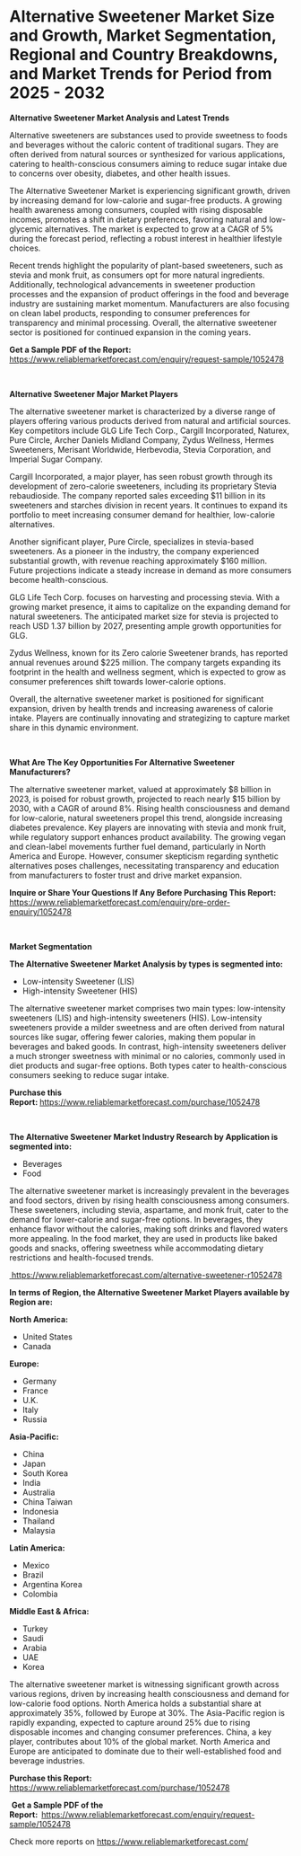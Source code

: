 <p><h1>Alternative Sweetener Market Size and Growth, Market Segmentation, Regional and Country Breakdowns, and Market Trends for Period from 2025 -  2032</h1></p><p><strong>Alternative Sweetener Market Analysis and Latest Trends</strong></p>
<p><p>Alternative sweeteners are substances used to provide sweetness to foods and beverages without the caloric content of traditional sugars. They are often derived from natural sources or synthesized for various applications, catering to health-conscious consumers aiming to reduce sugar intake due to concerns over obesity, diabetes, and other health issues. </p><p>The Alternative Sweetener Market is experiencing significant growth, driven by increasing demand for low-calorie and sugar-free products. A growing health awareness among consumers, coupled with rising disposable incomes, promotes a shift in dietary preferences, favoring natural and low-glycemic alternatives. The market is expected to grow at a CAGR of 5% during the forecast period, reflecting a robust interest in healthier lifestyle choices.</p><p>Recent trends highlight the popularity of plant-based sweeteners, such as stevia and monk fruit, as consumers opt for more natural ingredients. Additionally, technological advancements in sweetener production processes and the expansion of product offerings in the food and beverage industry are sustaining market momentum. Manufacturers are also focusing on clean label products, responding to consumer preferences for transparency and minimal processing. Overall, the alternative sweetener sector is positioned for continued expansion in the coming years.</p></p>
<p><strong>Get a Sample PDF of the Report:&nbsp;</strong> <a href="https://www.reliablemarketforecast.com/enquiry/request-sample/1052478?utm_campaign=3089&utm_medium=2&utm_source=Github&utm_content=ia&utm_term=31032025&utm_id=alternative-sweetener">https://www.reliablemarketforecast.com/enquiry/request-sample/1052478</a></p>
<p>&nbsp;</p>
<p><strong>Alternative Sweetener Major Market Players</strong></p>
<p><p>The alternative sweetener market is characterized by a diverse range of players offering various products derived from natural and artificial sources. Key competitors include GLG Life Tech Corp., Cargill Incorporated, Naturex, Pure Circle, Archer Daniels Midland Company, Zydus Wellness, Hermes Sweeteners, Merisant Worldwide, Herbevodia, Stevia Corporation, and Imperial Sugar Company.</p><p>Cargill Incorporated, a major player, has seen robust growth through its development of zero-calorie sweeteners, including its proprietary Stevia rebaudioside. The company reported sales exceeding $11 billion in its sweeteners and starches division in recent years. It continues to expand its portfolio to meet increasing consumer demand for healthier, low-calorie alternatives.</p><p>Another significant player, Pure Circle, specializes in stevia-based sweeteners. As a pioneer in the industry, the company experienced substantial growth, with revenue reaching approximately $160 million. Future projections indicate a steady increase in demand as more consumers become health-conscious.</p><p>GLG Life Tech Corp. focuses on harvesting and processing stevia. With a growing market presence, it aims to capitalize on the expanding demand for natural sweeteners. The anticipated market size for stevia is projected to reach USD 1.37 billion by 2027, presenting ample growth opportunities for GLG.</p><p>Zydus Wellness, known for its Zero calorie Sweetener brands, has reported annual revenues around $225 million. The company targets expanding its footprint in the health and wellness segment, which is expected to grow as consumer preferences shift towards lower-calorie options.</p><p>Overall, the alternative sweetener market is positioned for significant expansion, driven by health trends and increasing awareness of calorie intake. Players are continually innovating and strategizing to capture market share in this dynamic environment.</p></p>
<p>&nbsp;</p>
<p><strong>What Are The Key Opportunities For Alternative Sweetener Manufacturers?</strong></p>
<p><p>The alternative sweetener market, valued at approximately $8 billion in 2023, is poised for robust growth, projected to reach nearly $15 billion by 2030, with a CAGR of around 8%. Rising health consciousness and demand for low-calorie, natural sweeteners propel this trend, alongside increasing diabetes prevalence. Key players are innovating with stevia and monk fruit, while regulatory support enhances product availability. The growing vegan and clean-label movements further fuel demand, particularly in North America and Europe. However, consumer skepticism regarding synthetic alternatives poses challenges, necessitating transparency and education from manufacturers to foster trust and drive market expansion.</p></p>
<p><strong>Inquire or Share Your Questions If Any Before Purchasing This Report:</strong> <a href="https://www.reliablemarketforecast.com/enquiry/pre-order-enquiry/1052478?utm_campaign=3089&utm_medium=2&utm_source=Github&utm_content=ia&utm_term=31032025&utm_id=alternative-sweetener">https://www.reliablemarketforecast.com/enquiry/pre-order-enquiry/1052478</a></p>
<p>&nbsp;</p>
<p><strong>Market Segmentation</strong></p>
<p><strong>The Alternative Sweetener Market Analysis by types is segmented into:</strong></p>
<p><ul><li>Low-intensity Sweetener (LIS)</li><li>High-intensity Sweetener (HIS)</li></ul></p>
<p><p>The alternative sweetener market comprises two main types: low-intensity sweeteners (LIS) and high-intensity sweeteners (HIS). Low-intensity sweeteners provide a milder sweetness and are often derived from natural sources like sugar, offering fewer calories, making them popular in beverages and baked goods. In contrast, high-intensity sweeteners deliver a much stronger sweetness with minimal or no calories, commonly used in diet products and sugar-free options. Both types cater to health-conscious consumers seeking to reduce sugar intake.</p></p>
<p><strong>Purchase this Report:&nbsp;</strong><a href="https://www.reliablemarketforecast.com/purchase/1052478?utm_campaign=3089&utm_medium=2&utm_source=Github&utm_content=ia&utm_term=31032025&utm_id=alternative-sweetener">https://www.reliablemarketforecast.com/purchase/1052478</a></p>
<p>&nbsp;</p>
<p><strong>The Alternative Sweetener Market Industry Research by Application is segmented into:</strong></p>
<p><ul><li>Beverages</li><li>Food</li></ul></p>
<p><p>The alternative sweetener market is increasingly prevalent in the beverages and food sectors, driven by rising health consciousness among consumers. These sweeteners, including stevia, aspartame, and monk fruit, cater to the demand for lower-calorie and sugar-free options. In beverages, they enhance flavor without the calories, making soft drinks and flavored waters more appealing. In the food market, they are used in products like baked goods and snacks, offering sweetness while accommodating dietary restrictions and health-focused trends.</p></p>
<p><a href="https://www.reliablemarketforecast.com/alternative-sweetener-r1052478?utm_campaign=3089&utm_medium=2&utm_source=Github&utm_content=ia&utm_term=31032025&utm_id=alternative-sweetener">&nbsp;https://www.reliablemarketforecast.com/alternative-sweetener-r1052478</a></p>
<p><strong>In terms of Region, the Alternative Sweetener Market Players available by Region are:</strong></p>
<p>
    <p> <strong> North America: </strong>
        <ul>
            <li>United States</li>
            <li>Canada</li>
        </ul>
        </p> 
    <p> <strong> Europe: </strong>
        <ul>
            <li>Germany</li>
            <li>France</li>
            <li>U.K.</li>
            <li>Italy</li>
            <li>Russia</li>
        </ul>
        </p> 
    <p> <strong> Asia-Pacific: </strong>
        <ul>
            <li>China</li>
            <li>Japan</li>
            <li>South Korea</li>
            <li>India</li>
            <li>Australia</li>
            <li>China Taiwan</li>
            <li>Indonesia</li>
            <li>Thailand</li>
            <li>Malaysia</li>
        </ul>
        </p> 
    <p> <strong> Latin America: </strong>
        <ul>
            <li>Mexico</li>
            <li>Brazil</li>
            <li>Argentina Korea</li>
            <li>Colombia</li>
        </ul>
        </p> 
    <p> <strong> Middle East & Africa: </strong>
        <ul>
            <li>Turkey</li>
            <li>Saudi</li>
            <li>Arabia</li>
            <li>UAE</li>
            <li>Korea</li>
        </ul>
    </p>
    </p>
<p><p>The alternative sweetener market is witnessing significant growth across various regions, driven by increasing health consciousness and demand for low-calorie food options. North America holds a substantial share at approximately 35%, followed by Europe at 30%. The Asia-Pacific region is rapidly expanding, expected to capture around 25% due to rising disposable incomes and changing consumer preferences. China, a key player, contributes about 10% of the global market. North America and Europe are anticipated to dominate due to their well-established food and beverage industries.</p></p>
<p><strong>Purchase this Report: </strong><a href="https://www.reliablemarketforecast.com/purchase/1052478?utm_campaign=3089&utm_medium=2&utm_source=Github&utm_content=ia&utm_term=31032025&utm_id=alternative-sweetener">https://www.reliablemarketforecast.com/purchase/1052478</a></p>
<p>&nbsp;<strong>Get a Sample PDF of the Report:&nbsp;&nbsp;</strong><a href="https://www.reliablemarketforecast.com/enquiry/request-sample/1052478?utm_campaign=3089&utm_medium=2&utm_source=Github&utm_content=ia&utm_term=31032025&utm_id=alternative-sweetener">https://www.reliablemarketforecast.com/enquiry/request-sample/1052478</a></p>
<p><strong></strong></p>
<p>Check more reports on <a href="https://www.reliablemarketforecast.com/?utm_campaign=3089&utm_medium=2&utm_source=Github&utm_content=ia&utm_term=31032025&utm_id=alternative-sweetener">https://www.reliablemarketforecast.com/</a></p>